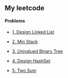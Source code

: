 
## My leetcode

#### Problems

- [1. Design Linked List]()

- [2. Min Stack]()

- [3. Univalued Binary Tree]()

- [4. Design HashSet]()

- [5. Two Sum]()
